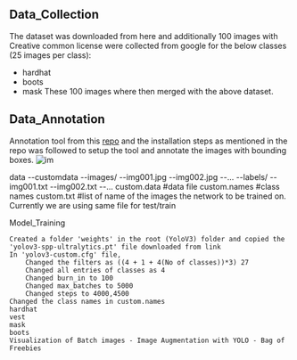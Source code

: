 ## Data_Collection

The dataset was downloaded from here and additionally 100 images with Creative common license were collected from google for the below classes (25 images per class):
- hardhat
- boots
- mask
These 100 images where then merged with the above dataset.

## Data_Annotation

Annotation tool from this [repo](https://github.com/miki998/YoloV3_Annotation_Tool) and the installation steps as mentioned in the repo was followed to setup the tool and annotate the images with bounding boxes.
![im](https://user-images.githubusercontent.com/17870236/127248717-cf045180-5342-443c-aada-205b1bb18d9b.png)

data
  --customdata
    --images/
      --img001.jpg
      --img002.jpg
      --...
    --labels/
      --img001.txt
      --img002.txt
      --...
    custom.data #data file
    custom.names #class names
    custom.txt #list of name of the images the network to be trained on. Currently we are using same file for test/train

Model_Training

    Created a folder 'weights' in the root (YoloV3) folder and copied the 'yolov3-spp-ultralytics.pt' file downloaded from link
    In 'yolov3-custom.cfg' file,
        Changed the filters as ((4 + 1 + 4(No of classes))*3) 27
        Changed all entries of classes as 4
        Changed burn_in to 100
        Changed max_batches to 5000
        Changed steps to 4000,4500
    Changed the class names in custom.names
    hardhat
    vest
    mask
    boots
    Visualization of Batch images - Image Augmentation with YOLO - Bag of Freebies
